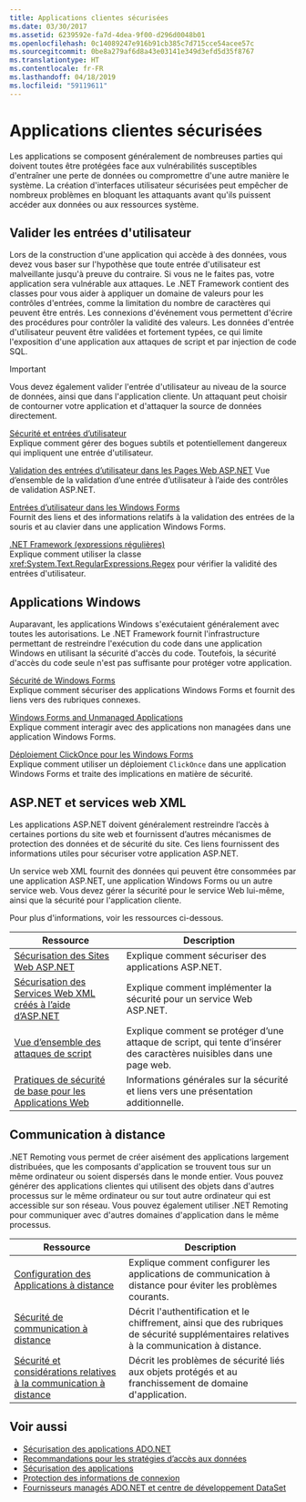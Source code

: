 ```yaml
---
title: Applications clientes sécurisées
ms.date: 03/30/2017
ms.assetid: 6239592e-fa7d-4dea-9f00-d296d0048b01
ms.openlocfilehash: 0c14089247e916b91cb385c7d715cce54acee57c
ms.sourcegitcommit: 0be8a279af6d8a43e03141e349d3efd5d35f8767
ms.translationtype: HT
ms.contentlocale: fr-FR
ms.lasthandoff: 04/18/2019
ms.locfileid: "59119611"
---
```

# <a name="secure-client-applications"></a>Applications clientes sécurisées
Les applications se composent généralement de nombreuses parties qui doivent toutes être protégées face aux vulnérabilités susceptibles d'entraîner une perte de données ou compromettre d'une autre manière le système. La création d'interfaces utilisateur sécurisées peut empêcher de nombreux problèmes en bloquant les attaquants avant qu'ils puissent accéder aux données ou aux ressources système.  
  
## <a name="validate-user-input"></a>Valider les entrées d'utilisateur  
 Lors de la construction d'une application qui accède à des données, vous devez vous baser sur l'hypothèse que toute entrée d'utilisateur est malveillante jusqu'à preuve du contraire. Si vous ne le faites pas, votre application sera vulnérable aux attaques. Le .NET Framework contient des classes pour vous aider à appliquer un domaine de valeurs pour les contrôles d'entrées, comme la limitation du nombre de caractères qui peuvent être entrés. Les connexions d'événement vous permettent d'écrire des procédures pour contrôler la validité des valeurs. Les données d'entrée d'utilisateur peuvent être validées et fortement typées, ce qui limite l'exposition d'une application aux attaques de script et par injection de code SQL.  
  
> [!IMPORTANT]
>  Vous devez également valider l'entrée d'utilisateur au niveau de la source de données, ainsi que dans l'application cliente. Un attaquant peut choisir de contourner votre application et d'attaquer la source de données directement.  
  
 [Sécurité et entrées d’utilisateur](../../../../docs/standard/security/security-and-user-input.md)  
 Explique comment gérer des bogues subtils et potentiellement dangereux qui impliquent une entrée d'utilisateur.  
  
 [Validation des entrées d’utilisateur dans les Pages Web ASP.NET](https://docs.microsoft.com/previous-versions/aspnet/7kh55542(v=vs.100))  
 Vue d’ensemble de la validation d’une entrée d’utilisateur à l’aide des contrôles de validation ASP.NET.  
  
 [Entrées d’utilisateur dans les Windows Forms](../../../../docs/framework/winforms/user-input-in-windows-forms.md)  
 Fournit des liens et des informations relatifs à la validation des entrées de la souris et au clavier dans une application Windows Forms.  
  
 [.NET Framework (expressions régulières)](../../../../docs/standard/base-types/regular-expressions.md)  
 Explique comment utiliser la classe <xref:System.Text.RegularExpressions.Regex> pour vérifier la validité des entrées d'utilisateur.  
  
## <a name="windows-applications"></a>Applications Windows  
 Auparavant, les applications Windows s'exécutaient généralement avec toutes les autorisations. Le .NET Framework fournit l'infrastructure permettant de restreindre l'exécution du code dans une application Windows en utilisant la sécurité d'accès du code. Toutefois, la sécurité d'accès du code seule n'est pas suffisante pour protéger votre application.  
  
 [Sécurité de Windows Forms](../../../../docs/framework/winforms/windows-forms-security.md)  
 Explique comment sécuriser des applications Windows Forms et fournit des liens vers des rubriques connexes.  
  
 [Windows Forms and Unmanaged Applications](../../../../docs/framework/winforms/advanced/windows-forms-and-unmanaged-applications.md)  
 Explique comment interagir avec des applications non managées dans une application Windows Forms.  
  
 [Déploiement ClickOnce pour les Windows Forms](../../winforms/clickonce-deployment-for-windows-forms.md)  
 Explique comment utiliser un déploiement `ClickOnce` dans une application Windows Forms et traite des implications en matière de sécurité.  
  
## <a name="aspnet-and-xml-web-services"></a>ASP.NET et services web XML  
 Les applications ASP.NET doivent généralement restreindre l’accès à certaines portions du site web et fournissent d’autres mécanismes de protection des données et de sécurité du site. Ces liens fournissent des informations utiles pour sécuriser votre application ASP.NET.  
  
 Un service web XML fournit des données qui peuvent être consommées par une application ASP.NET, une application Windows Forms ou un autre service web. Vous devez gérer la sécurité pour le service Web lui-même, ainsi que la sécurité pour l'application cliente.  
  
 Pour plus d'informations, voir les ressources ci-dessous.  
  
|Ressource|Description|  
|--------------|-----------------|  
|[Sécurisation des Sites Web ASP.NET](https://docs.microsoft.com/previous-versions/aspnet/91f66yxt(v=vs.100))|Explique comment sécuriser des applications ASP.NET.|  
|[Sécurisation des Services Web XML créés à l’aide d’ASP.NET](https://docs.microsoft.com/previous-versions/dotnet/netframework-4.0/w67h0dw7(v=vs.100))|Explique comment implémenter la sécurité pour un service Web ASP.NET.|  
|[Vue d’ensemble des attaques de script](https://docs.microsoft.com/previous-versions/aspnet/w1sw53ds(v=vs.100))|Explique comment se protéger d’une attaque de script, qui tente d’insérer des caractères nuisibles dans une page web.|  
|[Pratiques de sécurité de base pour les Applications Web](https://docs.microsoft.com/previous-versions/aspnet/zdh19h94(v=vs.100))|Informations générales sur la sécurité et liens vers une présentation additionnelle.|  
  
## <a name="remoting"></a>Communication à distance  
 .NET Remoting vous permet de créer aisément des applications largement distribuées, que les composants d'application se trouvent tous sur un même ordinateur ou soient dispersés dans le monde entier. Vous pouvez générer des applications clientes qui utilisent des objets dans d'autres processus sur le même ordinateur ou sur tout autre ordinateur qui est accessible sur son réseau. Vous pouvez également utiliser .NET Remoting pour communiquer avec d'autres domaines d'application dans le même processus.  
  
|Ressource|Description|  
|--------------|-----------------|  
|[Configuration des Applications à distance](https://docs.microsoft.com/previous-versions/dotnet/netframework-4.0/b8tysty8(v=vs.100))|Explique comment configurer les applications de communication à distance pour éviter les problèmes courants.|  
|[Sécurité de communication à distance](https://docs.microsoft.com/previous-versions/dotnet/netframework-4.0/9hwst9th(v=vs.100))|Décrit l'authentification et le chiffrement, ainsi que des rubriques de sécurité supplémentaires relatives à la communication à distance.|  
|[Sécurité et considérations relatives à la communication à distance](../../../../docs/framework/misc/security-and-remoting-considerations.md)|Décrit les problèmes de sécurité liés aux objets protégés et au franchissement de domaine d'application.|  
  
## <a name="see-also"></a>Voir aussi

- [Sécurisation des applications ADO.NET](../../../../docs/framework/data/adonet/securing-ado-net-applications.md)
- [Recommandations pour les stratégies d’accès aux données](https://docs.microsoft.com/previous-versions/visualstudio/visual-studio-2008/8fxztkff(v=vs.90))
- [Sécurisation des applications](/visualstudio/ide/securing-applications)
- [Protection des informations de connexion](../../../../docs/framework/data/adonet/protecting-connection-information.md)
- [Fournisseurs managés ADO.NET et centre de développement DataSet](https://go.microsoft.com/fwlink/?LinkId=217917)
